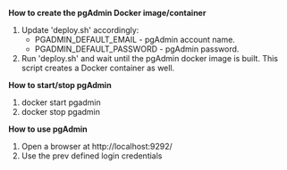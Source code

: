 <b>
	<p>How to create the pgAdmin Docker image/container</p>
</b>

1. Update 'deploy.sh' accordingly:
	* PGADMIN_DEFAULT_EMAIL - pgAdmin account name.
	* PGADMIN_DEFAULT_PASSWORD - pgAdmin password.
2. Run 'deploy.sh' and wait until the pgAdmin docker image is built. This script creates a Docker container as well. 


<b>
	<p>How to start/stop pgAdmin</p>
</b>

1. docker start pgadmin
2. docker stop pgadmin

<b>
	<p>How to use pgAdmin</p>
</b>

1. Open a browser at http://localhost:9292/
2. Use the prev defined login credentials

